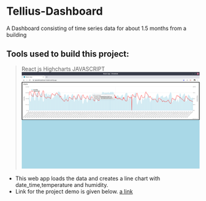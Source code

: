 # Tellius-Dashboard
A Dashboard consisting of time series data for about 1.5 months from a building
## Tools used to build this project:
>React js
>Highcharts
>JAVASCRIPT
![landing page1](/images/landing1.png)
* This web app loads the data and creates a line chart with date_time,temperature and humidity.
* Link for the project demo is given below.
[a link](https://peaceful-perlman-7ceb53.netlify.app/)

